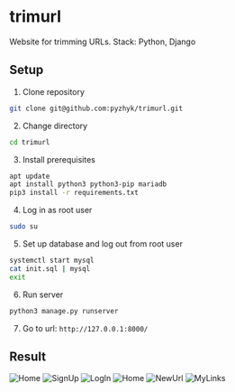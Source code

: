 # trimurl
Website for trimming URLs. Stack: Python, Django


## Setup

1. Clone repository
```bash
git clone git@github.com:pyzhyk/trimurl.git
```
2. Change directory
```bash
cd trimurl
```
3. Install prerequisites
```bash
apt update
apt install python3 python3-pip mariadb
pip3 install -r requirements.txt
```

4. Log in as root user
```bash
sudo su
```

5. Set up database and log out from root user
```bash
systemctl start mysql
cat init.sql | mysql
exit
````

6. Run server
```bash
python3 manage.py runserver
```
7. Go to url: `http://127.0.0.1:8000/`


## Result

![Home](https://i.ibb.co/b1crCK0/Screenshot-2022-07-13-at-12-48-42-Home.png)
![SignUp](https://i.ibb.co/pvtLfDd/Screenshot-2022-07-13-at-12-48-59-Sign-Up.png)
![LogIn](https://i.ibb.co/h1MjgWn/Screenshot-2022-07-13-at-12-49-16-Login.png)
![Home](https://i.ibb.co/dcKM2Wz/Screenshot-2022-07-13-at-12-48-29-Home.png)
![NewUrl](https://i.ibb.co/5MqPZJ2/Screenshot-2022-07-13-at-12-57-59-Home.png)
![MyLinks](https://i.ibb.co/LC0pfwq/Screenshot-2022-07-13-at-12-48-15-Home.png)

